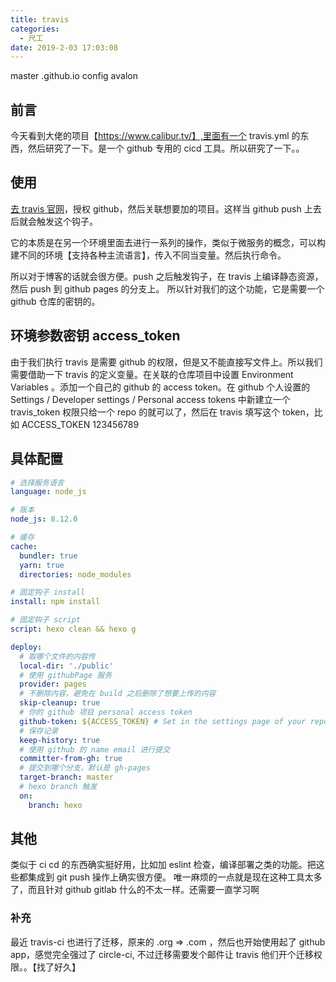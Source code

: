 ```yaml
---
title: travis
categories:
  - 尺工
date: 2019-2-03 17:03:08
---
```


<p></p>
<!-- more -->

master .github.io config avalon

## 前言

今天看到大佬的项目【https://www.calibur.tv/】,里面有一个 travis.yml 的东西，然后研究了一下。是一个 github 专用的 cicd 工具。所以研究了一下。。

## 使用

[去 travis 官网](https://travis-ci.com/)，授权 github，然后关联想要加的项目。这样当 github push 上去后就会触发这个钩子。

它的本质是在另一个环境里面去进行一系列的操作，类似于微服务的概念，可以构建不同的环境【支持各种主流语言】，传入不同当变量。然后执行命令。

所以对于博客的话就会很方便。push 之后触发钩子，在 travis 上编译静态资源，然后 push 到 github pages 的分支上。
所以针对我们的这个功能，它是需要一个 github 仓库的密钥的。

## 环境参数密钥 access_token

由于我们执行 travis 是需要 github 的权限，但是又不能直接写文件上。所以我们需要借助一下 travis 的定义变量。在关联的仓库项目中设置 Environment Variables 。添加一个自己的 github 的 access token。在 github 个人设置的 Settings / Developer settings / Personal access tokens 中新建立一个 travis_token 权限只给一个 repo 的就可以了，然后在 travis 填写这个 token，比如 ACCESS_TOKEN 123456789

## 具体配置

```yml
# 选择服务语言
language: node_js

# 版本
node_js: 8.12.0

# 缓存
cache:
  bundler: true
  yarn: true
  directories: node_modules

# 固定钩子 install
install: npm install

# 固定钩子 script
script: hexo clean && hexo g

deploy:
  # 取哪个文件的内容传
  local-dir: './public'
  # 使用 githubPage 服务
  provider: pages
  # 不删除内容，避免在 build 之后删除了想要上传的内容
  skip-cleanup: true
  # 你的 github 项目 personal access token
  github-token: ${ACCESS_TOKEN} # Set in the settings page of your repository, as a secure variable
  # 保存记录
  keep-history: true
  # 使用 github 的 name email 进行提交
  committer-from-gh: true
  # 提交到哪个分支，默认是 gh-pages
  target-branch: master
  # hexo branch 触发
  on:
    branch: hexo
```

## 其他

类似于 ci cd 的东西确实挺好用，比如加 eslint 检查，编译部署之类的功能。把这些都集成到 git push 操作上确实很方便。
唯一麻烦的一点就是现在这种工具太多了，而且针对 github gitlab 什么的不太一样。还需要一直学习啊

### 补充

最近 travis-ci 也进行了迁移，原来的 .org => .com ，然后也开始使用起了 github app，感觉完全强过了 circle-ci,
不过迁移需要发个邮件让 travis 他们开个迁移权限。。【找了好久】
